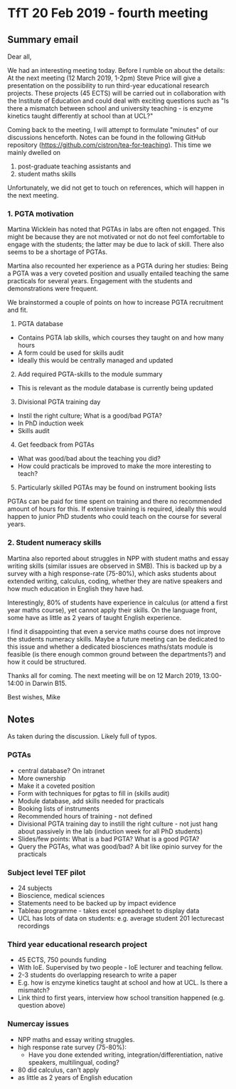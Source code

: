 # TfT 20 Feb 2019 - fourth meeting

## Summary email

Dear all,

We had an interesting meeting today. Before I rumble on about the details: At the next meeting (12 March 2019, 1-2pm) Steve Price will give a presentation on the possibility to run third-year educational research projects. These projects (45 ECTS) will be carried out in collaboration with the Institute of Education and could deal with exciting questions such as "Is there a mismatch between school and university teaching - is enzyme kinetics taught differently at school than at UCL?"

Coming back to the meeting, I will attempt to formulate "minutes" of our discussions henceforth. Notes can be found in the following GitHub repository (https://github.com/cistron/tea-for-teaching). This time we mainly dwelled on

1. post-graduate teaching assistants and
2. student maths skills

Unfortunately, we did not get to touch on references, which will happen in the next meeting.

### 1. PGTA motivation

Martina Wicklein has noted that PGTAs in labs are often not engaged. This might be because they are not motivated or not do not feel comfortable to engage with the students; the latter may be due to lack of skill. There also seems to be a shortage of PGTAs.

Martina also recounted her experience as a PGTA during her studies: Being a PGTA was a very coveted position and usually entailed teaching the same practicals for several years. Engagement with the students and demonstrations were frequent.

We brainstormed a couple of points on how to increase PGTA recruitment and fit.

1. PGTA database
* Contains PGTA lab skills, which courses they taught on and how many hours
* A form could be used for skills audit
* Ideally this would be centrally managed and updated
2. Add required PGTA-skills to the module summary
* This is relevant as the module database is currently being updated
3. Divisional PGTA training day
* Instil the right culture; What is a good/bad PGTA?
* In PhD induction week
* Skills audit
4. Get feedback from PGTAs
* What was good/bad about the teaching you did?
* How could practicals be improved to make the more interesting to teach?
5. Particularly skilled PGTAs may be found on instrument booking lists

PGTAs can be paid for time spent on training and there no recommended amount of hours for this. If extensive training is required, ideally this would happen to junior PhD students who could teach on the course for several years.

### 2. Student numeracy skills

Martina also reported about struggles in NPP with student maths and essay writing skills (similar issues are observed in SMB). This is backed up by a survey with a high response-rate (75-80%), which asks students about extended writing, calculus, coding, whether they are native speakers and how much education in English they have had.

Interestingly, 80% of students have experience in calculus (or attend a first year maths course), yet cannot apply their skills. On the language front, some have as little as 2 years of taught English experience. 

I find it disappointing that even a service maths course does not improve the students numeracy skills. Maybe a future meeting can be dedicated to this issue and whether a dedicated biosciences maths/stats module is feasible (is there enough common ground between the departments?) and how it could be structured.

Thanks all for coming. The next meeting will be on 12 March 2019, 13:00-14:00 in Darwin B15.

Best wishes,
Mike

## Notes

As taken during the discussion. Likely full of typos.

### PGTAs
* central database? On intranet
* More ownership
* Make it a coveted position
* Form with techniques for pgtas to fill in (skills audit)
* Module database, add skills needed for practicals
* Booking lists of instruments
* Recommended hours of training - not defined
* Divisional PGTA training day to instill the right culture - not just hang about passively in the lab (induction week for all PhD students)
* Slides/few points: What is a bad PGTA? What is a good PGTA?
* Query the PGTAs, what was good/bad? A bit like opinio survey for the practicals

### Subject level TEF pilot
* 24 subjects
* Bioscience, medical sciences
* Statements need to be backed up by impact evidence
* Tableau programme - takes excel spreadsheet to display data
* UCL has lots of data on students: e.g. average student 201 lecturecast recordings

### Third year educational research project
* 45 ECTS, 750 pounds funding
* With IoE. Supervised by two people - IoE lecturer and teaching fellow.
* 2-3 students do overlapping research to write a paper
* E.g. how is enzyme kinetics taught at school and how at UCL. Is there a mismatch?
* Link third to first years, interview how school transition happened (e.g. question above)

### Numercay issues
* NPP maths and essay writing struggles.
* high response rate survey (75-80%): 
	* Have you done extended writing, integration/differentiation, native speakers, multilingual, coding?
* 80 did calculus, can't apply
* as little as 2 years of English education
